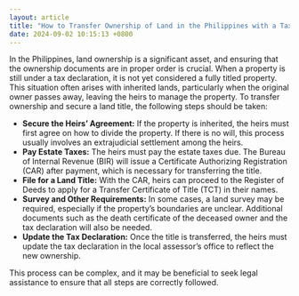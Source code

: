 ```yaml
---
layout: article
title: "How to Transfer Ownership of Land in the Philippines with a Tax Declaration"
date: 2024-09-02 10:15:13 +0800
---
```


<p>In the Philippines, land ownership is a significant asset, and ensuring that the ownership documents are in proper order is crucial. When a property is still under a tax declaration, it is not yet considered a fully titled property. This situation often arises with inherited lands, particularly when the original owner passes away, leaving the heirs to manage the property. To transfer ownership and secure a land title, the following steps should be taken:</p><ul><li><strong>Secure the Heirs’ Agreement:</strong> If the property is inherited, the heirs must first agree on how to divide the property. If there is no will, this process usually involves an extrajudicial settlement among the heirs.</li><li><strong>Pay Estate Taxes:</strong> The heirs must pay the estate taxes due. The Bureau of Internal Revenue (BIR) will issue a Certificate Authorizing Registration (CAR) after payment, which is necessary for transferring the title.</li><li><strong>File for a Land Title:</strong> With the CAR, heirs can proceed to the Register of Deeds to apply for a Transfer Certificate of Title (TCT) in their names.</li><li><strong>Survey and Other Requirements:</strong> In some cases, a land survey may be required, especially if the property’s boundaries are unclear. Additional documents such as the death certificate of the deceased owner and the tax declaration will also be needed.</li><li><strong>Update the Tax Declaration:</strong> Once the title is transferred, the heirs must update the tax declaration in the local assessor’s office to reflect the new ownership.</li></ul><p>This process can be complex, and it may be beneficial to seek legal assistance to ensure that all steps are correctly followed.</p>